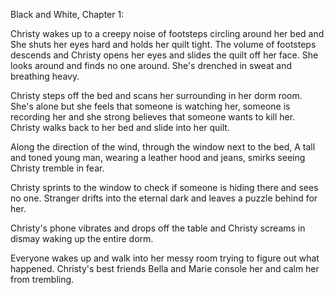 Black and White, Chapter 1:


Christy wakes up to a creepy noise of footsteps circling around her bed and
She shuts her eyes hard and holds her quilt tight. The volume of footsteps descends and
Christy opens her eyes and slides the quilt off her face. She looks around and finds no one
around. She's drenched in sweat and breathing heavy.

Christy steps off the bed and scans her surrounding in her dorm room. She's alone but she feels
that someone is watching her, someone is recording her and she strong believes that someone wants to kill her.
Christy walks back to her bed and slide into her quilt.

Along the direction of the wind, through the window next to the bed, A tall and toned young man, 
wearing a leather hood and jeans, smirks seeing Christy tremble in fear.

Christy sprints to the window to check if someone is hiding there and sees no one. Stranger drifts into the eternal dark
and leaves a puzzle behind for her.

Christy's phone vibrates and drops off the table and Christy screams in dismay waking up the entire dorm. 

Everyone wakes up and walk into her messy room trying to figure out what happened. Christy's best friends Bella and Marie  console her and calm her from trembling.
